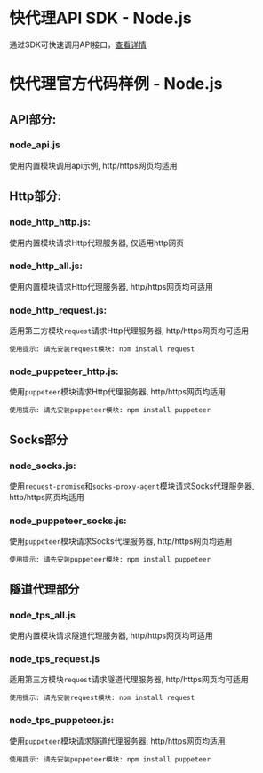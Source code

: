 # 快代理API SDK - Node.js
通过SDK可快速调用API接口，[查看详情](https://github.com/kuaidaili/node.js-sdk/tree/master/api-sdk)

# 快代理官方代码样例 - Node.js

## API部分:

### node_api.js
使用内置模块调用api示例, http/https网页均适用

## Http部分:

### node_http_http.js:
使用内置模块请求Http代理服务器, 仅适用http网页

### node_http_all.js:
使用内置模块请求Http代理服务器, http/https网页均可适用

### node_http_request.js:
适用第三方模块`request`请求Http代理服务器, http/https网页均可适用
```
使用提示: 请先安装request模块: npm install request
```

### node_puppeteer_http.js:
使用`puppeteer`模块请求Http代理服务器, http/https网页均适用
```
使用提示: 请先安装puppeteer模块: npm install puppeteer
```

## Socks部分

### node_socks.js:
使用`request-promise`和`socks-proxy-agent`模块请求Socks代理服务器, http/https网页均适用

### node_puppeteer_socks.js:
使用`puppeteer`模块请求Socks代理服务器, http/https网页均适用
```
使用提示: 请先安装puppeteer模块: npm install puppeteer
```

## 隧道代理部分
### node_tps_all.js
使用内置模块请求隧道代理服务器, http/https网页均可适用


### node_tps_request.js
适用第三方模块`request`请求隧道代理服务器, http/https网页均可适用
```
使用提示: 请先安装request模块: npm install request
```

### node_tps_puppeteer.js:
使用`puppeteer`模块请求隧道代理服务器, http/https网页均适用
```
使用提示: 请先安装puppeteer模块: npm install puppeteer
```
